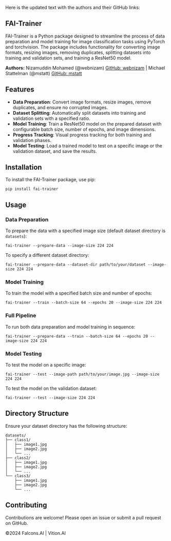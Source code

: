 Here is the updated text with the authors and their GitHub links:

FAI-Trainer
-----------

FAI-Trainer is a Python package designed to streamline the process of data preparation and model training for image classification tasks using PyTorch and torchvision. The package includes functionality for converting image formats, resizing images, removing duplicates, splitting datasets into training and validation sets, and training a ResNet50 model.

**Authors:** Nizamuddin Mohamed (@webnizam) [GitHub: webnizam](https://github.com/webnizam) | Michael Stattelman (@mstatt) [GitHub: mstatt](https://github.com/mstatt)

Features
--------

*   **Data Preparation**: Convert image formats, resize images, remove duplicates, and ensure no corrupted images.
*   **Dataset Splitting**: Automatically split datasets into training and validation sets with a specified ratio.
*   **Model Training**: Train a ResNet50 model on the prepared dataset with configurable batch size, number of epochs, and image dimensions.
*   **Progress Tracking**: Visual progress tracking for both training and validation phases.
*   **Model Testing**: Load a trained model to test on a specific image or the validation dataset, and save the results.

Installation
------------

To install the FAI-Trainer package, use pip:

    pip install fai-trainer

Usage
-----

### Data Preparation

To prepare the data with a specified image size (default dataset directory is `datasets`):

    fai-trainer --prepare-data --image-size 224 224

To specify a different dataset directory:

    fai-trainer --prepare-data --dataset-dir path/to/your/dataset --image-size 224 224

### Model Training

To train the model with a specified batch size and number of epochs:

    fai-trainer --train --batch-size 64 --epochs 20 --image-size 224 224

### Full Pipeline

To run both data preparation and model training in sequence:

    fai-trainer --prepare-data --train --batch-size 64 --epochs 20 --image-size 224 224

### Model Testing

To test the model on a specific image:

    fai-trainer --test --image-path path/to/your/image.jpg --image-size 224 224

To test the model on the validation dataset:

    fai-trainer --test --image-size 224 224

Directory Structure
-------------------

Ensure your dataset directory has the following structure:

    datasets/
    ├── class1/
    │   ├── image1.jpg
    │   ├── image2.jpg
    │   └── ...
    ├── class2/
    │   ├── image1.jpg
    │   ├── image2.jpg
    │   └── ...
    └── class3/
        ├── image1.jpg
        ├── image2.jpg
        └── ...

Contributing
------------

Contributions are welcome! Please open an issue or submit a pull request on GitHub.

©️2024 Falcons.AI | Vition.AI